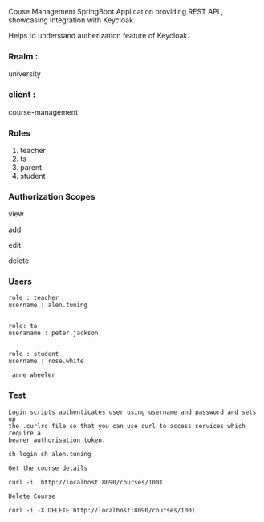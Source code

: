 
Couse Management SpringBoot Application providing REST API , showcasing integration with Keycloak.  

Helps to understand autherization feature of Keycloak.  

### Realm : 
university

### client : 
course-management

### Roles 

1. teacher
2. ta
3. parent
4. student

### Authorization Scopes
 
 view  
 
 add  
 
 edit  
 
 delete  
 


### Users 


    role : teacher  
    username : alen.tuning


    role: ta  
    useraname : peter.jackson  
  
 
    role : student  
    username : rose.white

     anne wheeler

### Test
	
	Login scripts authenticates user using username and password and sets up    
	the .curlrc file so that you can use curl to access services which require a     
	bearer authorisation token.
	
	sh login.sh alen.tuning  
	
	Get the course details  
	
	curl -i  http://localhost:8090/courses/1001  
	
	Delete Course   
	
	curl -i -X DELETE http://localhost:8090/courses/1001  
	
    
